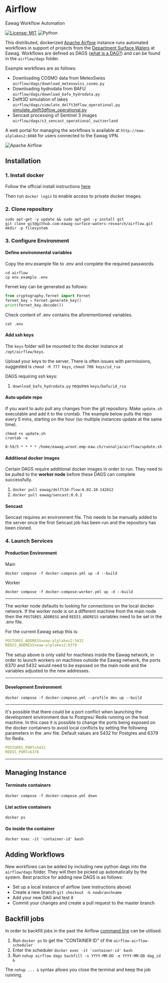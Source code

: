 # Airflow
Eawag Workflow Automation

[![License: MIT][mit-by-shield]][mit-by] ![Python][python-by-shield]

This distributed, dockerized [Apache Airflow](https://airflow.apache.org) instance runs automated workflows in support of projects from the [Department Surface Waters](https://www.eawag.ch/en/department/surf) at Eawag. 
Workflows are defined as DAGS ([what is a DAG?](https://airflow.apache.org/docs/apache-airflow/1.10.10/concepts.html#dags)) and can be found in the `airflow/dags` folder. 

Example workflows are as follows:

- Downloading COSMO data from MeteoSwiss `airflow/dags/download_meteoswiss_cosmo.py`
- Downloading hydrodata from BAFU `airflow/dags/download_bafu_hydrodata.py`
- Delft3D simulation of lakes `airflow/dags/simulate_delft3dflow_operational.py`
[simulate_delft3dflow_operational.py](airflow%2Fdags%2Fsimulate_delft3dflow_operational.py)
- Sencast processing of Sentinel 3 images `airflow/dags/s3_sencast_operational_switzerland`

A web portal for managing the workflows is available at `http://eaw-alplakes2:8080` for users connected to the Eawag VPN.

![Apache Airflow][Airflow]

## Installation

### 1. Install docker

Follow the official install instructions [here](https://docs.docker.com/engine/install/)

Then run `docker login` to enable access to private docker images.

### 2. Clone repository
```console
sudo apt-get -y update && sudo apt-get -y install git
git clone git@github.com:eawag-surface-waters-research/airflow.git
mkdir -p filesystem
```

### 3. Configure Environment

#### Define environmental variables
Copy the env.example file to .env and complete the required passwords.
```console
cd airflow
cp env.example .env
```
Fernet key can be generated as follows:
```python
from cryptography.fernet import Fernet
fernet_key = Fernet.generate_key()
print(fernet_key.decode())
```
Check content of .env contains the aforementioned variables.
```console
cat .env
```

#### Add ssh keys

The `keys` folder will be mounted to the docker instance at `/opt/airflow/keys`.

Upload your keys to the server. There is often issues with permissions, suggested is `chmod -R 777 keys`, `chmod 700 keys/id_rsa`

DAGS requiring ssh keys:

1. `download_bafu_hydrodata.py` requires `keys/bafu/id_rsa`

#### Auto update repo

If you want to auto pull any changes from the git repository. Make `update.sh` executable and add it to the crontab.
The example below pulls the repo every 5 mins, starting on the hour (so multiple instances update at the same time). 

```console
chmod +x update.sh
crontab -e
```
```crontab
0-59/5 * * * * /home/eawag.wroot.emp-eaw.ch/runnalja/airflow/update.sh
```

#### Additional docker images

Certain DAGS require additional docker images in order to run. They need to be pulled to the **worker node** before these 
DAGS can complete successfully.

1. `docker pull eawag/delft3d-flow:6.02.10.142612`
2. `docker pull eawag/sencast:0.0.1`

#### Sencast

Sencast requires an environment file. This needs to be manually added to the server once the first Sencast job has been 
run and the repository has been cloned.

### 4. Launch Services

#### Production Environment
Main
```console 
docker compose -f docker-compose.yml up -d --build 
```
Worker
```console 
docker compose -f docker-compose-worker.yml up -d --build 
```
***
The worker node defaults to looking for connections on the local docker network.
If the worker node is on a different machine from the main node then the `POSTGRES_ADDRESS` and `REDIS_ADDRESS` variables need to be set in the .env file.

For the current Eawag setup this is:
```yaml
POSTGRES_ADDRESS=eaw-alplakes2:5432
REDIS_ADDRESS=eaw-alplakes2:6379
```
The setup above is only valid for machines inside the Eawag network, in order to launch workers on machines outside the Eawag network, 
the ports 6370 and 5432 would need to be exposed on the main node and the variables adjusted to the new addresses.
***
#### Development Environment
```console 
docker compose -f docker-compose.yml --profile dev up --build
```

***
It's possible that there could be a port conflict when launching the development environment due to Postgres/ Redis running on the host machine.
In this case it is possible to change the ports being exposed on the docker containers to avoid local conflicts by setting the following parameters in the .env file.
Default values are 5432 for Postgres and 6379 for Redis. 
```yaml
POSTGRES_PORT=5431
REDIS_PORT=6378
```

***

## Managing Instance

#### Terminate containers
```console 
docker compose -f docker-compose.yml down
```

#### List active containers
```console 
docker ps
```

#### Go inside the container
```console 
docker exec -it 'container-id' bash
```

## Adding Workflows

New workflows can be added by including new python dags into the `airflow/dags` folder. 
They will then be picked up automatically by the system. Best practice for adding new DAGS is as follows:

- Set up a local instance of airflow (see instructions above)
- Create a new branch `git checkout -b newbranchname`
- Add your new DAG and test it
- Commit your changes and create a pull request to the master branch

## Backfill jobs

In order to backfill jobs in the past the Airflow [command line](https://airflow.apache.org/docs/apache-airflow/stable/cli-and-env-variables-ref.html#dags) can be utilised.

1. Run `docker ps` to get the "CONTAINER ID" of the `airflow-airflow-scheduler`
2. Enter the scheduler `docker exec -it 'container-id' bash`
3. Run `nohup airflow dags backfill -s YYYY-MM-DD -e YYYY-MM-DD dag_id &`

The `nohup ... &` syntax allows you close the terminal and keep the job running.

[mit-by]: https://opensource.org/licenses/MIT
[mit-by-shield]: https://img.shields.io/badge/License-MIT-g.svg
[python-by-shield]: https://img.shields.io/badge/Python-3.9-g
[airflow]: https://img.shields.io/badge/Apache%20Airflow-017CEE?style=for-the-badge&logo=Apache%20Airflow&logoColor=white


